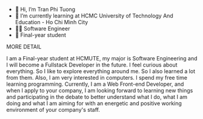 - 👋 Hi, I’m Tran Phi Tuong
- 🌱 I’m currently learning at HCMC University of Technology And Education - Ho Chi Minh City
- 👨‍💻 Software Engineer
- 📕 Final-year student

MORE DETAIL 


I am a Final-year student at HCMUTE, my major is Software Engineering and I will become a Fullstack Developer in the future.
I feel curious about everything. So I like to explore everything around me. So I also learned a lot from them. Also, I am very interested in computers. I spend my free time learning programming.
Currently, I am a Web Front-end Developer, and when I apply to your company, I am looking forward to learning new things and participating in the debate to better understand what I do, what I am doing and what I am aiming for with an energetic and positive working environment of your company's staff.
